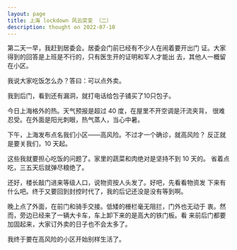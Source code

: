 ```yaml
---
layout: page
title: 上海 lockdown 风云突变 （二）
description: thought on 2022-07-10
---
```



第二天一早，我赶到居委会。居委会门前已经有不少人在闹着要开出门
证。大家得到的回答是上班是不行的，只有医生开的证明和军人才能出
去，其他人一概留在小区。

我说大家吃饭怎么办？答曰：可以点外卖。

我到后门，看到还有漏洞，就打电话给包子铺买了10只包子。

今日上海格外的热。天气预报是超过 40 度，在屋里不开空调是汗流夹背，
很难忍受。在外面是阳光刺眼，热气蒸人，当心中暑。

下午，上海发布点名我们小区——高风险。不过才一个确诊，就高风险？
反正就是要关我们，10 天起。

这些我就要担心吃饭的问题了。家里的蔬菜和肉绝对是坚持不到 10 天的。
省着点吃，三五天后就弹尽粮绝了。

还好，楼长敲门进来等级人口，说物资按人头发了。好吧，先看看物资发
下来有什么吧。终于又要回到封控时代了，我的后记还没是没有等到啊。

晚上点了外面，在前门和骑手交接。低矮的栅栏毫无阻拦，门外也无动于
衷。然而，旁边已经来了一辆大卡车，车上卸下来的是高大的铁门板。看
来前后门都要加固起来，大家订外卖的日子也不会太多了。

我终于要在高风险的小区开始别样生活了。